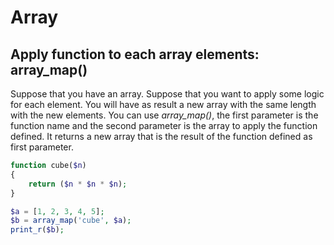 # Array

## Apply function to each array elements: array_map()

Suppose that you have an array.
Suppose that you want to apply some logic for each element.
You will have as result a new array with the same length with the new elements.
You can use *array_map()*, the first parameter is the function name and the second parameter is the array to apply the function defined.
It returns a new array that is the result of the function defined as first parameter.



```php
function cube($n)
{
    return ($n * $n * $n);
}

$a = [1, 2, 3, 4, 5];
$b = array_map('cube', $a);
print_r($b);
```
